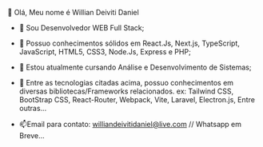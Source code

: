 👋 Olá, Meu nome é Willian Deiviti Daniel

- 👀 Sou Desenvolvedor WEB Full Stack;
- 🌱 Possuo conhecimentos sólidos em React.Js, Next.js, TypeScript, JavaScript, HTML5, CSS3, Node.Js, Express e PHP;
- 💞️ Estou atualmente cursando Análise e Desenvolvimento de Sistemas;
- 💞️ Entre as tecnologias citadas acima, possuo conhecimentos em diversas bibliotecas/Frameworks relacionados.
  ex: Tailwind CSS, BootStrap CSS, React-Router, Webpack, Vite, Laravel, Electron.js, Entre outras...
  
- 📫Email para contato:  williandeivitidaniel@live.com // Whatsapp em Breve...
  
<!---
WillianDDaniel/WillianDDaniel is a ✨ special ✨ repository because its `README.md` (this file) appears on your GitHub profile.
You can click the Preview link to take a look at your changes.
--->
